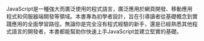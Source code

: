 JavaScript是一種強大而廣泛使用的程式語言，廣泛應用於網頁開發、移動應用程式和伺服器端開發等領域。本書專為初學者設計，旨在引導讀者從基礎概念到實踐應用的全面學習路徑。無論你是完全沒有程式經驗的新手，還是已經熟悉其他程式語言的開發者，本書都能幫助你快速上手JavaScript並建立堅實的基礎。